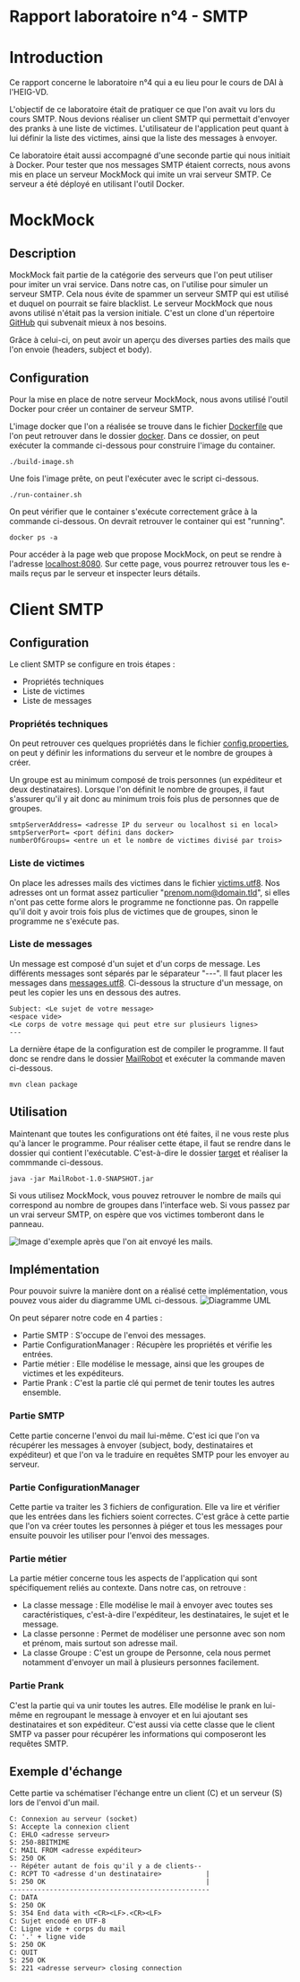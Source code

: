# Rapport laboratoire n°4 - SMTP

# Introduction
Ce rapport concerne le laboratoire n°4 qui a eu lieu pour le cours de DAI à l'HEIG-VD.

L'objectif de ce laboratoire était de pratiquer ce que l'on avait vu lors du cours SMTP.
Nous devions réaliser un client SMTP qui permettait d'envoyer des pranks à une liste de victimes.
L'utilisateur de l'application peut quant à lui définir la liste des victimes, ainsi que la liste des messages à envoyer.

Ce laboratoire était aussi accompagné d'une seconde partie qui nous initiait à Docker.
Pour tester que nos messages SMTP étaient corrects, nous avons mis en place un serveur MockMock qui imite un vrai serveur SMTP.
Ce serveur a été déployé en utilisant l'outil Docker.

# MockMock
## Description
MockMock fait partie de la catégorie des serveurs que l'on peut utiliser pour imiter un vrai service.
Dans notre cas, on l'utilise pour simuler un serveur SMTP. Cela nous évite de spammer un serveur SMTP qui est utilisé et duquel on pourrait se faire blacklist.
Le serveur MockMock que nous avons utilisé n'était pas la version initiale. C'est un clone d'un répertoire [GitHub](https://github.com/DominiqueComte/MockMock) qui subvenait mieux à nos besoins.

Grâce à celui-ci, on peut avoir un aperçu des diverses parties des mails que l'on envoie (headers, subject et body).

## Configuration
Pour la mise en place de notre serveur MockMock, nous avons utilisé l'outil Docker pour créer un container de serveur SMTP.

L'image docker que l'on a réalisée se trouve dans le fichier [Dockerfile](./docker/Dockerfile) que l'on peut retrouver dans le dossier [docker](./docker).
Dans ce dossier, on peut exécuter la commande ci-dessous pour construire l'image du container.

    ./build-image.sh

Une fois l'image prête, on peut l'exécuter avec le script ci-dessous.

    ./run-container.sh

On peut vérifier que le container s'exécute correctement grâce à la commande ci-dessous. On devrait retrouver le container qui est "running".

    docker ps -a

Pour accéder à la page web que propose MockMock, on peut se rendre à l'adresse [localhost:8080](localhost:8080).
Sur cette page, vous pourrez retrouver tous les e-mails reçus par le serveur et inspecter leurs détails.

# Client SMTP
## Configuration
Le client SMTP se configure en trois étapes :
- Propriétés techniques
- Liste de victimes
- Liste de messages
### Propriétés techniques
On peut retrouver ces quelques propriétés dans le fichier [config.properties](./MailRobot/config/config.properties), on peut y définir les informations du serveur et le nombre de groupes à créer.

Un groupe est au minimum composé de trois personnes (un expéditeur et deux destinataires). Lorsque l'on définit le nombre de groupes, il faut s'assurer qu'il y ait donc au minimum trois fois plus de personnes que de groupes.

    smtpServerAddress= <adresse IP du serveur ou localhost si en local>
    smtpServerPort= <port défini dans docker>
    numberOfGroups= <entre un et le nombre de victimes divisé par trois>

### Liste de victimes
On place les adresses mails des victimes dans le fichier [victims.utf8](./MailRobot/config/victims.utf8).
Nos adresses ont un format assez particulier "prenom.nom@domain.tld", si elles n'ont pas cette forme alors le programme ne fonctionne pas.
On rappelle qu'il doit y avoir trois fois plus de victimes que de groupes, sinon le programme ne s'exécute pas.

### Liste de messages
Un message est composé d'un sujet et d'un corps de message. Les différents messages sont séparés par le séparateur "---".
Il faut placer les messages dans [messages.utf8](./MailRobot/config/messages.utf8).
Ci-dessous la structure d'un message, on peut les copier les uns en dessous des autres.

    Subject: <Le sujet de votre message>
    <espace vide>
    <Le corps de votre message qui peut etre sur plusieurs lignes>
    ---
La dernière étape de la configuration est de compiler le programme. Il faut donc se rendre dans le dossier [MailRobot](./MailRobot/) et exécuter la commande maven ci-dessous.

    mvn clean package

## Utilisation

Maintenant que toutes les configurations ont été faites, il ne vous reste plus qu'à lancer le programme. Pour réaliser cette étape, il faut se rendre dans le dossier qui contient l'exécutable. C'est-à-dire le dossier [target](./MailRobot/target) et réaliser la commmande ci-dessous.

    java -jar MailRobot-1.0-SNAPSHOT.jar

Si vous utilisez MockMock, vous pouvez retrouver le nombre de mails qui correspond au nombre de groupes dans l'interface web.
Si vous passez par un vrai serveur SMTP, on espère que vos victimes tomberont dans le panneau.

![Image d'exemple après que l'on ait envoyé les mails.](./figures/MockMock-Exemple.png)

## Implémentation

Pour pouvoir suivre la manière dont on a réalisé cette implémentation, vous pouvez vous aider du diagramme UML ci-dessous.
![Diagramme UML](./figures/Diagramme.png)

On peut séparer notre code en 4 parties :
- Partie SMTP : S'occupe de l'envoi des messages.
- Partie ConfigurationManager : Récupère les propriétés et vérifie les entrées.
- Partie métier : Elle modélise le message, ainsi que les groupes de victimes et les expéditeurs.
- Partie Prank : C'est la partie clé qui permet de tenir toutes les autres ensemble.

### Partie SMTP
Cette partie concerne l'envoi du mail lui-même.
C'est ici que l'on va récupérer les messages à envoyer (subject, body, destinataires et expéditeur) et que l'on va le traduire en requêtes SMTP pour les envoyer au serveur.

### Partie ConfigurationManager
Cette partie va traiter les 3 fichiers de configuration. Elle va lire et vérifier que les entrées dans les fichiers soient correctes.
C'est grâce à cette partie que l'on va créer toutes les personnes à piéger et tous les messages pour ensuite pouvoir les utiliser pour l'envoi des messages.

### Partie métier
La partie métier concerne tous les aspects de l'application qui sont spécifiquement reliés au contexte. Dans notre cas, on retrouve :
- La classe message : Elle modélise le mail à envoyer avec toutes ses caractéristiques, c'est-à-dire l'expéditeur, les destinataires, le sujet et le message.
- La classe personne : Permet de modéliser une personne avec son nom et prénom, mais surtout son adresse mail.
- La classe Groupe : C'est un groupe de Personne, cela nous permet notamment d'envoyer un mail à plusieurs personnes facilement.

### Partie Prank
C'est la partie qui va unir toutes les autres. Elle modélise le prank en lui-même en regroupant le message à envoyer et en lui ajoutant ses destinataires et son expéditeur.
C'est aussi via cette classe que le client SMTP va passer pour récupérer les informations qui composeront les requêtes SMTP.

## Exemple d'échange
Cette partie va schématiser l'échange entre un client (C) et un serveur (S) lors de l'envoi d'un mail.

    C: Connexion au serveur (socket)
    S: Accepte la connexion client
    C: EHLO <adresse serveur>
    S: 250-8BITMIME
    C: MAIL FROM <adresse expéditeur>
    S: 250 OK
    -- Répéter autant de fois qu'il y a de clients--
    C: RCPT TO <adresse d'un destinataire>           |
    S: 250 OK                                        |
    --------------------------------------------------
    C: DATA
    S: 250 OK
    S: 354 End data with <CR><LF>.<CR><LF>
    C: Sujet encodé en UTF-8
    C: Ligne vide + corps du mail
    C: '.' + ligne vide
    S: 250 OK
    C: QUIT
    S: 250 OK
    S: 221 <adresse serveur> closing connection
